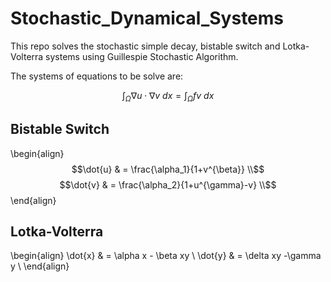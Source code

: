 # Stochastic_Dynamical_Systems
This repo solves the stochastic simple decay, bistable switch and Lotka-Volterra systems using Guillespie Stochastic Algorithm.

The systems of equations to be solve are:

$$\int_\Omega \nabla u \cdot \nabla v~dx = \int_\Omega fv~dx$$

## Bistable Switch

\begin{align}
$$\dot{u} & = \frac{\alpha_1}{1+v^{\beta}} \\$$
$$\dot{v} & = \frac{\alpha_2}{1+u^{\gamma}-v} \\$$
\end{align}

## Lotka-Volterra

\begin{align}
\dot{x} & = \alpha x - \beta xy \\
\dot{y} & = \delta xy -\gamma y \\
\end{align}

